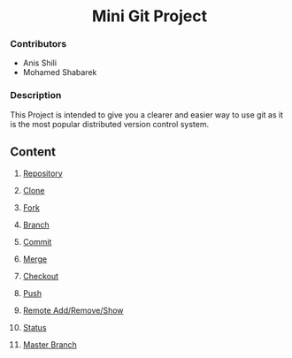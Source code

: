 # <center> Mini Git Project</center>

### Contributors

- Anis Shili
- Mohamed Shabarek

### Description

This Project is intended to give you a clearer and easier way to use git as it is the most popular distributed version control system.

## Content


1. [Repository](pages/repo.md)

1. [Clone](pages/clone.md)

1. [Fork](pages/fork.md)

1. [Branch](pages/branch.md)

1. [Commit](pages/commit.md)

1. [Merge](pages/merge.md)

1. [Checkout](pages/checkout.md)

1. [Push](pages/Pull.md)

1. [Remote Add/Remove/Show](pages/remote.md)

1. [Status](pages/status.md)

1. [Master Branch](pages/master.md)
